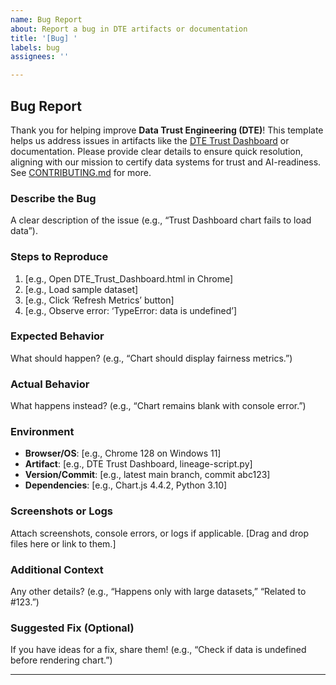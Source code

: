 ```yaml
---
name: Bug Report
about: Report a bug in DTE artifacts or documentation
title: '[Bug] '
labels: bug
assignees: ''

---
```


## Bug Report

Thank you for helping improve **Data Trust Engineering (DTE)**! This template helps us address issues in artifacts like the [DTE Trust Dashboard](/tools/data-trust-dashboard/DTE_Trust_Dashboard.html) or documentation. Please provide clear details to ensure quick resolution, aligning with our mission to certify data systems for trust and AI-readiness. See [CONTRIBUTING.md](/community/CONTRIBUTING.md) for more.

### Describe the Bug
A clear description of the issue (e.g., “Trust Dashboard chart fails to load data”).

### Steps to Reproduce
1. [e.g., Open DTE_Trust_Dashboard.html in Chrome]
2. [e.g., Load sample dataset]
3. [e.g., Click ‘Refresh Metrics’ button]
4. [e.g., Observe error: ‘TypeError: data is undefined’]

### Expected Behavior
What should happen? (e.g., “Chart should display fairness metrics.”)

### Actual Behavior
What happens instead? (e.g., “Chart remains blank with console error.”)

### Environment
- **Browser/OS**: [e.g., Chrome 128 on Windows 11]
- **Artifact**: [e.g., DTE Trust Dashboard, lineage-script.py]
- **Version/Commit**: [e.g., latest main branch, commit abc123]
- **Dependencies**: [e.g., Chart.js 4.4.2, Python 3.10]

### Screenshots or Logs
Attach screenshots, console errors, or logs if applicable. [Drag and drop files here or link to them.]

### Additional Context
Any other details? (e.g., “Happens only with large datasets,” “Related to #123.”)

### Suggested Fix (Optional)
If you have ideas for a fix, share them! (e.g., “Check if data is undefined before rendering chart.”)

---


